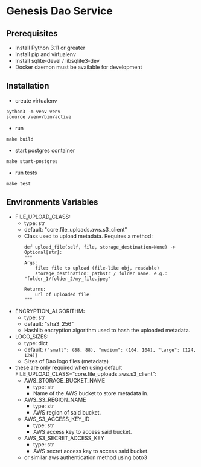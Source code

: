 # Genesis Dao Service

## Prerequisites

- Install Python 3.11 or greater
- Install pip and virtualenv
- Install sqlite-devel / libsqlite3-dev
- Docker daemon must be available for development

## Installation
- create virtualenv
```angular2html
python3 -m venv venv
scource /venv/bin/active
```
- run
```angular2html
make build
```
- start postgres container
```angular2html
make start-postgres
```
- run tests
```angular2html
make test
```

## Environments Variables
- FILE_UPLOAD_CLASS:
  - type: str
  - default: "core.file_uploads.aws.s3_client"
  - Class used to upload metadata. Requires a method: 
    ```    
    def upload_file(self, file, storage_destination=None) -> Optional[str]:
    """
    Args:
        file: file to upload (file-like obj, readable)
        storage_destination: pathstr / folder name. e.g.: "folder_1/folder_2/my_file.jpeg"
    
    Returns:
        url of uploaded file
    """
    ```
- ENCRYPTION_ALGORITHM:
  - type: str
  - default: "sha3_256"
  - Hashlib encryption algorithm used to hash the uploaded metadata.
- LOGO_SIZES:
  - type: dict
  - default: `{"small": (88, 88), "medium": (104, 104), "large": (124, 124)}`
  - Sizes of Dao logo files (metadata)
- these are only required when using default FILE_UPLOAD_CLASS="core.file_uploads.aws.s3_client":
  - AWS_STORAGE_BUCKET_NAME
    - type: str
    - Name of the AWS bucket to store metadata in.
  - AWS_S3_REGION_NAME
    - type: str
    - AWS region of said bucket.
  - AWS_S3_ACCESS_KEY_ID
    - type: str
    - AWS access key to access said bucket.
  - AWS_S3_SECRET_ACCESS_KEY
    - type: str
    - AWS secret access key to access said bucket.
  - or similar aws authentication method using boto3